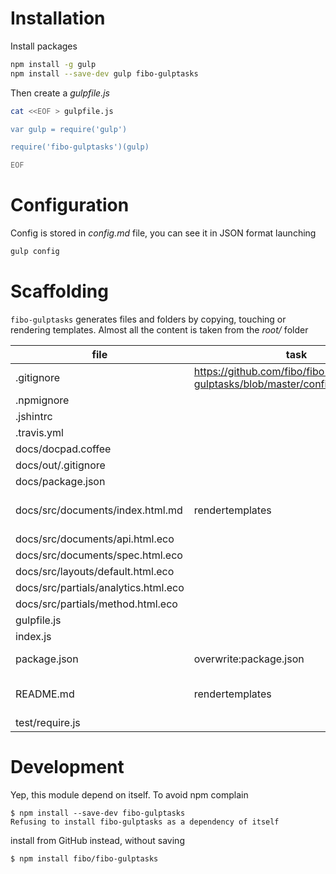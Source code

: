 # Installation

Install packages

```bash
npm install -g gulp
npm install --save-dev gulp fibo-gulptasks
```

Then create a *gulpfile.js*

```bash
cat <<EOF > gulpfile.js

var gulp = require('gulp')

require('fibo-gulptasks')(gulp)

EOF
```

# Configuration

Config is stored in *config.md* file, you can see it in JSON format launching

```bash
gulp config
```

# Scaffolding

`fibo-gulptasks` generates files and folders by copying, touching or rendering templates.
Almost all the content is taken from the *root/* folder

| file                               | task                 | note                            |
|------------------------------------|----------------------|---------------------------------|
|.gitignore                          |https://github.com/fibo/fibo-gulptasks/blob/master/config.md#gitignore| |
|.npmignore                          | | |
|.jshintrc                           | | |
|.travis.yml                         | | |
|docs/docpad.coffee                  | | |
|docs/out/.gitignore                 | | |
|docs/package.json                   | | |
|docs/src/documents/index.html.md    |rendertemplates       |source is *readmeContent.md* file|
|docs/src/documents/api.html.eco     | | |
|docs/src/documents/spec.html.eco    | | |
|docs/src/layouts/default.html.eco   | | |
|docs/src/partials/analytics.html.eco| | |
|docs/src/partials/method.html.eco   | | |
|gulpfile.js                         | | |
|index.js                            | | |
|package.json                        |overwrite:package.json|some attributes are overwritten  |
|README.md                           |rendertemplates       |source is *readmeContent.md* file|
|test/require.js                     | | |

# Development

Yep, this module depend on itself. To avoid npm complain

```
$ npm install --save-dev fibo-gulptasks
Refusing to install fibo-gulptasks as a dependency of itself
```

install from GitHub instead, without saving

```
$ npm install fibo/fibo-gulptasks
```

